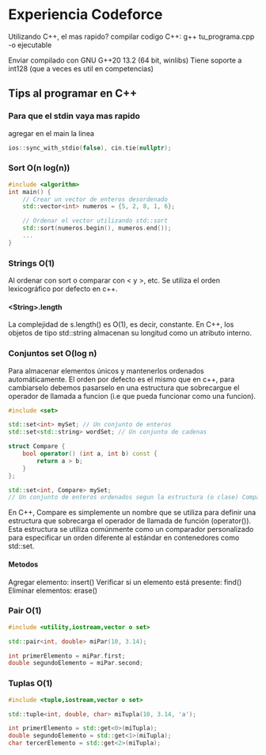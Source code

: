 # Experiencia Codeforce

Utilizando C++, el mas rapido?
compilar codigo C++: g++ tu_programa.cpp -o ejecutable

Enviar compilado con GNU G++20 13.2 (64 bit, winlibs)
Tiene soporte a int128 (que a veces es util en competencias)

## Tips al programar en C++

### Para que el stdin vaya mas rapido

agregar en el main la linea

```cpp
ios::sync_with_stdio(false), cin.tie(nullptr);
```

### Sort O(n log(n))

```cpp
#include <algorithm>
int main() {
    // Crear un vector de enteros desordenado
    std::vector<int> numeros = {5, 2, 8, 1, 6};

    // Ordenar el vector utilizando std::sort
    std::sort(numeros.begin(), numeros.end());
    ...
}
```

### Strings O(1)

Al ordenar con sort o comparar con < y >, etc. Se utiliza el orden lexicográfico por defecto en c++.

#### \<String>.length

La complejidad de s.length() es O(1), es decir, constante.
En C++, los objetos de tipo std::string almacenan su longitud como un atributo interno.

### Conjuntos set O(log n)

Para almacenar elementos únicos y mantenerlos ordenados automáticamente.
El orden por defecto es el mismo que en c++, para cambiarselo debemos pasarselo en una estructura que sobrecargue el operador de llamada a funcion (i.e que pueda funcionar como una funcion).

```cpp
#include <set>

std::set<int> mySet; // Un conjunto de enteros
std::set<std::string> wordSet; // Un conjunto de cadenas

struct Compare {
    bool operator() (int a, int b) const {
        return a > b;
    }
};

std::set<int, Compare> mySet; 
// Un conjunto de enteros ordenados segun la estructura (o clase) Compare
```

En C++, Compare es simplemente un nombre que se utiliza para definir una estructura que sobrecarga el operador de llamada de función (operator()). Esta estructura se utiliza comúnmente como un comparador personalizado para especificar un orden diferente al estándar en contenedores como std::set.

#### Metodos

Agregar elemento: insert()
Verificar si un elemento está presente: find()
Eliminar elementos: erase()

### Pair O(1)

```cpp
#include <utility,iostream,vector o set>

std::pair<int, double> miPar(10, 3.14);

int primerElemento = miPar.first;
double segundoElemento = miPar.second;


```

### Tuplas O(1)

```cpp
#include <tuple,iostream,vector o set>

std::tuple<int, double, char> miTupla(10, 3.14, 'a');

int primerElemento = std::get<0>(miTupla);
double segundoElemento = std::get<1>(miTupla);
char tercerElemento = std::get<2>(miTupla);
```
